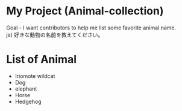 # My Project (Animal-collection)
Goal - I want contributors to help me list some favorite animal name.<br>
ja) 好きな動物の名前を教えてください。

# List of Animal

- Iriomote wildcat
- Dog
- elephant
- Horse
- Hedgehog
